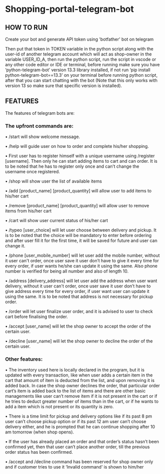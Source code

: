# Shopping-portal-telegram-bot

## HOW TO RUN

Create your bot and generate API token using 'botfather' bot on telegram

Then put that token in TOKEN variable in the python script along with the user-id of another telegram account which will act as shop-owner in the variable USER_ID_A, then run the python script, run the script in vscode or any other code editor or IDE or terminal, before running make sure you have ‘python-telegram-bot’ version 13.3 library installed, if not run ‘pip install python-telegram-bot==13.3’ on your terminal before running python script, after that you can start chatting with the bot (Note that this only works with version 13 so make sure that specific version is installed).

## FEATURES
The features of telegram bots are:

### The upfront commands are: 
•	/start will show welcome message.

•	/help will guide user on how to order and complete his/her shopping.

•	First user has to register himself with a unique username using /register [username]. Then only he can start adding items to cart and can order.
It is to be noted that he has to register only once and can’t change the username once registered.

•	/shop will show user the list of available items

•	/add [product_name] [product_quantity] will allow user to add items to his/her cart

•	/remove [product_name] [product_quantity] will allow user to remove items from his/her cart

•	/cart will show user current status of his/her cart

•	/typeo [user_choice] will let user choose between delivery and pickup. It is to be noted that the choice will be mandatory to enter before ordering and after user fill it for the first time, it will be saved for future and user can change it.

•	/phone [user_mobile_number] will let user add the mobile number, without it user can't order, once user save it user don’t have to give it every time for every order, if user wants he/she can update it using the same. Also phone number is verified for being all number and also of length 10.

•	/address [delivery_address] will let user add the address when user want delivery, without it user can't order, once user save it user don’t have to give
address every time for every order, if user want user can update it using the same. It is to be noted that address is not necessary for pickup order.

•	/order will let user finalize user order, and it is advised to user to check cart before finalising the order.

•	/accept [user_name] will let the shop owner to accept the order of the certain user.

•	/decline [user_name] will let the shop owner to decline the order of the certain user. 

### Other features:
•	The inventory used here is locally declared in the program, but it is updated with every transaction, like when user adds a certain item in the cart that amount of item is deducted from the list, and upon removing it is added back. In case the shop owner declines the order, that particular order cart’s item is added back to the list of items and there are other basic managements like user can’t remove item if it is not present in the cart or if he tries to deduct greater number of items than in the cart, or if he wants to add a item which is not present or its quantity is zero.

•	There is a time limit for pickup and delivery options like if its past 8 pm user can’t choose pickup option or if its past 12 am user can’t choose delivery either, and he is prompted that he can continue shopping after 10 am tomorrow (when shop opens).

•	If the user has already placed an order and that order’s status hasn’t been confirmed yet, then that user can’t place another order, till the previous order status has been confirmed.

•	/accept and /decline command has been reserved for shop owner only and if customer tries to use it ‘Invalid command’ is shown to him/her



